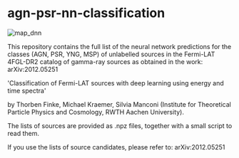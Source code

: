 # agn-psr-nn-classification

![map_dnn](https://user-images.githubusercontent.com/37272943/101777807-48eeb700-3af3-11eb-9eb2-e12479c2a7e6.png)

This repository contains the full list of the neural network predictions for the classes (AGN, PSR, YNG, MSP) of unlabelled sources in the Fermi-LAT 4FGL-DR2 catalog of gamma-ray sources as obtained in the work: arXiv:2012.05251 

'Classification of Fermi-LAT sources with deep learning using energy and time spectra'

by Thorben Finke, Michael Kraemer, Silvia Manconi (Institute for Theoretical Particle Physics and Cosmology, RWTH Aachen University). 

The lists of sources are provided as .npz files, together with a small script to read them. 

If you use the lists of source candidates, please refer to: arXiv:2012.05251
